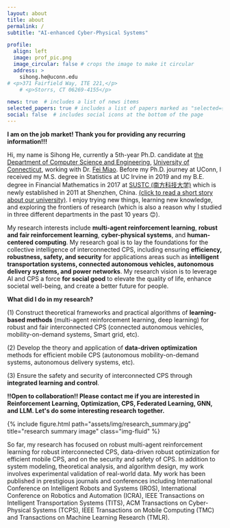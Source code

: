```yaml
---
layout: about
title: about
permalink: /
subtitle: "AI-enhanced Cyber-Physical Systems"

profile:
  align: left
  image: prof_pic.png
  image_circular: false # crops the image to make it circular
  address: >
    sihong.he@uconn.edu
# <p>371 Fairfield Way, ITE 221,</p>
    # <p>Storrs, CT 06269-4155</p>

news: true  # includes a list of news items
selected_papers: true # includes a list of papers marked as "selected={true}"
social: false  # includes social icons at the bottom of the page
---
```


<!-- Write your biography here. Tell the world about yourself. Link to your favorite [subreddit](http://reddit.com). You can put a picture in, too. The code is already in, just name your picture `prof_pic.jpg` and put it in the `img/` folder.

Put your address / P.O. box / other info right below your picture. You can also disable any these elements by editing `profile` property of the YAML header of your `_pages/about.md`. Edit `_bibliography/papers.bib` and Jekyll will render your [publications page](/al-folio/publications/) automatically.

Link to your social media connections, too. This theme is set up to use [Font Awesome icons](http://fortawesome.github.io/Font-Awesome/) and [Academicons](https://jpswalsh.github.io/academicons/), like the ones below. Add your Facebook, Twitter, LinkedIn, Google Scholar, or just disable all of them. -->

**I am on the job market! Thank you for providing any recurring information!!!**

Hi, my name is Sihong He, currently a 5th-year Ph.D. candidate at <a href='https://www.cse.uconn.edu'> the Department of Computer Science and Engineering</a>,  <a href='https://uconn.edu'>University of Connecticut</a>, working with Dr. [Fei Miao](http://feimiao.org). Before my Ph.D. journey at UConn, I received my M.S. degree in Statistics at UC Irvine in 2019 and my B.E. degree in Financial Mathematics in 2017 at [SUSTC (南方科技大学)](https://math.sustech.edu.cn/?lang=en) which is newly established in 2011 at Shenzhen, China. [(click to read a short story about our university)](https://www.nature.com/articles/nature.2012.10631). I enjoy trying new things, learning new knowledge, and exploring the frontiers of research (which is also a reason why I studied in three different departments in the past 10 years :blush:). 

My research interests include **multi-agent reinforcement learning**, **robust and fair reinforcement learning**, **cyber-physical systems**, and **human-centered computing**. My research goal is to lay the foundations for the collective intelligence of interconnected CPS, including ensuring **efficiency, robustness, safety, and security** for applications areas such as **intelligent transportation systems, connected autonomous vehicles, autonomous delivery systems, and power networks**. My research vision is to leverage AI and CPS a force **for social good** to elevate the quality of life, enhance societal well-being, and create a better future for people. 




<div class="row">
    <div class="col-sm-7 mt-6 mt-md-0">
      <p> <b> </b></p>
      <p> <b>What did I do in my research?</b></p>
      <p>
        (1) Construct theoretical frameworks and practical algorithms of <b>learning-based methods</b> (multi-agent reinforcement learning, deep learning) for robust and fair interconnected CPS (connected autonomous vehicles, mobility-on-demand systems, Smart grid, etc).
      </p>
      <p>
        (2) Develop the theory and application of <b>data-driven optimization</b> methods for efficient mobile CPS (autonomous mobility-on-demand systems, autonomous delivery systems, etc).
      </p>
      <p>
        (3) Ensure the safety and security of interconnected CPS through <b>integrated learning and control</b>.
      </p>
      <p>
        <b>!!Open to collaboration!! Please contact me if you are interested in Reinforcement Learning, Optimization, CPS, Federated Learning, GNN, and LLM. Let's do some interesting research together.</b>
      </p>
    </div>
    <div class="col-sm-5 mt-3 mt-md-0">
        {% include figure.html path="assets/img/research_summary.jpg" title="research summary image" class="img-fluid" %}
    </div>
</div>


So far, my research has focused on robust multi-agent reinforcement learning for robust interconnected CPS, data-driven robust optimization for efficient mobile CPS, and on the security and safety of CPS. In addition to system modeling, theoretical analysis, and algorithm design, my work involves experimental validation of real-world data. My work has been published in prestigious journals and conferences including International Conference on Intelligent Robots and Systems (IROS), International Conference on Robotics and Automation (ICRA), IEEE Transactions on Intelligent Transportation Systems (TITS), ACM Transactions on Cyber-Physical Systems (TCPS), IEEE Transactions on Mobile Computing (TMC) and Transactions on Machine Learning Research (TMLR).  

